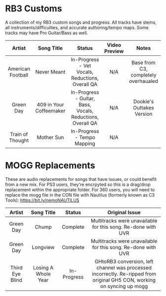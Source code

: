 # RB3 Customs
A collection of my RB3 custom songs and progress. All tracks have stems, all instruments/difficulties, and accurate authoring/tempo maps. Some tracks may have Pro Guitar/Bass as well.

| Artist | Song Title | Status | Video Preview | Notes |
| :----------: | :---------: | :---------------: | :------------: | :------------: |
| American Football | Never Meant | In-Progress - Vet Vocals, Reductions, Overall QA | N/A | Base from C3, completely overhaualed |
| Green Day | 409 in Your Coffeemaker | In-Progress - Guitar, Bass, Vocals, Reductions, Overall QA | N/A | Dookie's Outtakes Version |
| Train of Thought | Mother Sun | In-Progress - Tempo Mapping | N/A |  |

# MOGG Replacements
These are audio replacements for songs that have issues, or could benefit from a new mix. For PS3 users, they're encrpyted so this is a drag/drop replacement within the appropriate folder. For 360 users, you will need to replace the mogg file in the CON file with Nautilus (formerly known as C3 Tools): https://bit.ly/nemoNAUTILUS

| Artist | Song Title | Status | Original Issue |
| :----------: | :---------: | :---------------: | :------------: |
| Green Day | Chump | Complete | Multitracks were unavailable for this song. Re-done with UVR |
| Green Day | Longview | Complete | Multitracks were unavailable for this song. Re-done with UVR |
| Third Eye Blind | Losing A Whole Year | In-Progress | GHtoRB3 conversion, left channel was processed incorrectly. Re-ripped from original GH5 CON, working on syncing up mogg |
